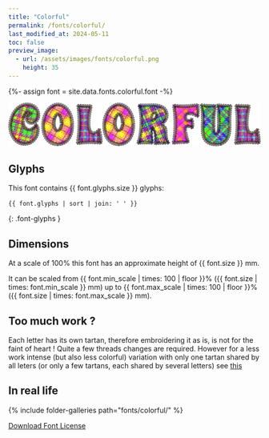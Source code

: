 ```yaml
---
title: "Colorful"
permalink: /fonts/colorful/
last_modified_at: 2024-05-11
toc: false
preview_image:
  - url: /assets/images/fonts/colorful.png
    height: 35
---
```

{%- assign font = site.data.fonts.colorful.font -%}

![colorful](/assets/images/fonts/colorful.png)

## Glyphs

This font contains  {{ font.glyphs.size }} glyphs:

```
{{ font.glyphs | sort | join: ' ' }}
```
{: .font-glyphs }

## Dimensions

At a scale of 100% this font has an approximate height of {{ font.size }} mm. 

It can be scaled from {{ font.min_scale | times: 100 | floor }}% ({{ font.size | times: font.min_scale }} mm)
up to {{ font.max_scale | times: 100 | floor }}% ({{ font.size | times: font.max_scale }} mm).

## Too much work ?
Each letter has its own tartan, therefore embroidering it as is, is not for the faint of heart ! Quite a few threads changes are required. However for a less work intense (but also less colorful) variation with only one tartan shared by all leters (or only a few tartans, each shared by several letters) see [this](https://inkstitch.org//fr/tutorials/make_tartan_font_easier/) 


## In real life

{% include folder-galleries path="fonts/colorful/" %}

[Download Font License](https://github.com/inkstitch/inkstitch/tree/main/fonts/colorful/LICENSE)
